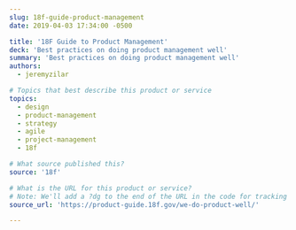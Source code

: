 ```yaml
---
slug: 18f-guide-product-management
date: 2019-04-03 17:34:00 -0500

title: '18F Guide to Product Management'
deck: 'Best practices on doing product management well'
summary: 'Best practices on doing product management well'
authors:
  - jeremyzilar

# Topics that best describe this product or service
topics:
  - design
  - product-management
  - strategy
  - agile
  - project-management
  - 18f

# What source published this?
source: '18f'

# What is the URL for this product or service?
# Note: We'll add a ?dg to the end of the URL in the code for tracking purposes
source_url: 'https://product-guide.18f.gov/we-do-product-well/'

---
```

